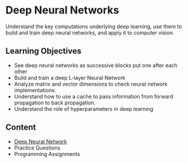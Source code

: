 # Deep Neural Networks

Understand the key computations underlying deep learning, use them to build and train deep neural networks, and apply it to computer vision.

## Learning Objectives

- See deep neural networks as successive blocks put one after each other
- Build and train a deep L-layer Neural Network
- Analyze matrix and vector dimensions to check neural network implementations.
- Understand how to use a cache to pass information from forward propagation to back propagation.
- Understand the role of hyperparameters in deep learning

## Content

- [Deep Neural Network](https://nbviewer.jupyter.org/github/rogergranada/MOOCs/blob/master/Coursera/Deeplearning.ai/Neural%20Networks%20and%20Deep%20Learning/Week%204/Deep%20Neural%20Network.ipynb)
- Practice Questions
- Programming Assignments
